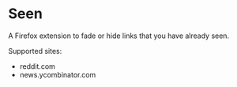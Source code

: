 # Seen

A Firefox extension to fade or hide links that you have already seen.

Supported sites:
- reddit.com
- news.ycombinator.com
